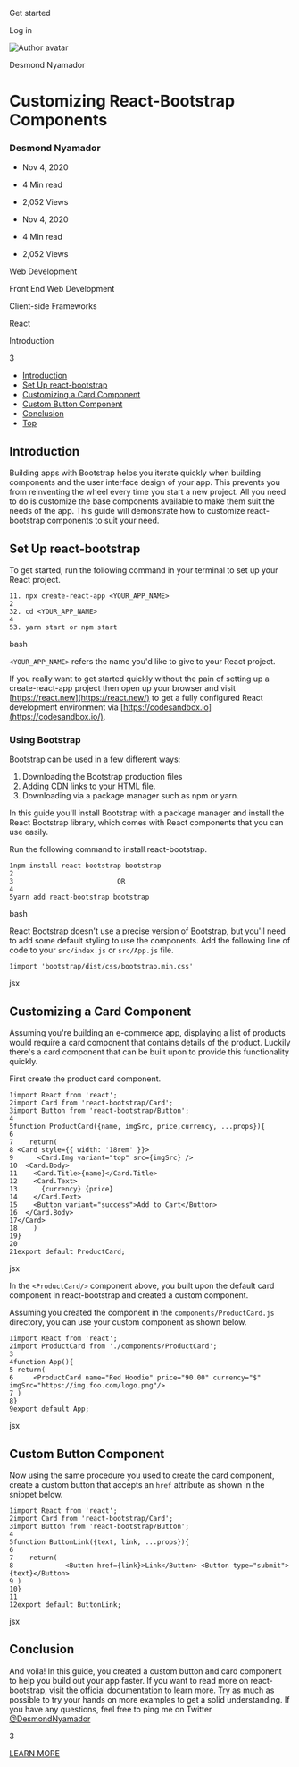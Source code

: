 <span data-css-15b13by="" aria-hidden="false">Get started</span>

<span data-css-15b13by="" aria-hidden="false">Log in</span>

<img src="../../pluralsight.imgix.net/author/lg/7fc26c97-d391-471d-819e-0695a0c8c46d.jpg" alt="Author avatar" class="jsx-3841407315" />

Desmond Nyamador

Customizing React-Bootstrap Components
======================================

### Desmond Nyamador

-   Nov 4, 2020
-   4 Min read
-   2,052 Views

-   Nov 4, 2020
-   <span class="jsx-3759398792" itemprop="timeRequired">4 Min</span> read
-   2,052 Views

<span class="jsx-3759398792"></span>

<span data-css-1997kh1="">Web Development</span>

<span class="jsx-3759398792"></span>

<span data-css-1997kh1="">Front End Web Development</span>

<span class="jsx-3759398792"></span>

<span data-css-1997kh1="">Client-side Frameworks</span>

<span class="jsx-3759398792"></span>

<span data-css-1997kh1="">React</span>

Introduction

3

-   <a href="#module-introduction" class="menu-link">Introduction</a>
-   <a href="#module-setupreactbootstrap" class="menu-link">Set Up react-bootstrap</a>
-   <a href="#module-customizingacardcomponent" class="menu-link">Customizing a Card Component</a>
-   <a href="#module-custombuttoncomponent" class="menu-link">Custom Button Component</a>
-   <a href="#module-conclusion" class="menu-link">Conclusion</a>
-   <a href="#top" class="menu-link">Top</a>

Introduction
------------

Building apps with Bootstrap helps you iterate quickly when building components and the user interface design of your app. This prevents you from reinventing the wheel every time you start a new project. All you need to do is customize the base components available to make them suit the needs of the app. This guide will demonstrate how to customize react-bootstrap components to suit your need.

Set Up react-bootstrap
----------------------

To get started, run the following command in your terminal to set up your React project.

    11. npx create-react-app <YOUR_APP_NAME>
    2
    32. cd <YOUR_APP_NAME>
    4
    53. yarn start or npm start

bash

<span class="jsx-3120878690">`<YOUR_APP_NAME>`</span> refers the name you'd like to give to your React project.

If you really want to get started quickly without the pain of setting up a create-react-app project then open up your browser and visit [https://react.new](https://react.new/) to get a fully configured React development environment via [https://codesandbox.io](https://codesandbox.io/).

### Using Bootstrap

Bootstrap can be used in a few different ways:

1.  Downloading the Bootstrap production files
2.  Adding CDN links to your HTML file.
3.  Downloading via a package manager such as npm or yarn.

In this guide you'll install Bootstrap with a package manager and install the React Bootstrap library, which comes with React components that you can use easily.

Run the following command to install react-bootstrap.

    1npm install react-bootstrap bootstrap
    2
    3                          OR
    4
    5yarn add react-bootstrap bootstrap

bash

React Bootstrap doesn't use a precise version of Bootstrap, but you'll need to add some default styling to use the components. Add the following line of code to your <span class="jsx-3120878690">`src/index.js`</span> or <span class="jsx-3120878690">`src/App.js`</span> file.

    1import 'bootstrap/dist/css/bootstrap.min.css'

jsx

Customizing a Card Component
----------------------------

Assuming you're building an e-commerce app, displaying a list of products would require a card component that contains details of the product. Luckily there's a card component that can be built upon to provide this functionality quickly.

First create the product card component.

    1import React from 'react';
    2import Card from 'react-bootstrap/Card';
    3import Button from 'react-bootstrap/Button';
    4
    5function ProductCard({name, imgSrc, price,currency, ...props}){
    6
    7    return(
    8 <Card style={{ width: '18rem' }}>
    9      <Card.Img variant="top" src={imgSrc} />
    10  <Card.Body>
    11    <Card.Title>{name}</Card.Title>
    12    <Card.Text>
    13      {currency} {price}
    14    </Card.Text>
    15    <Button variant="success">Add to Cart</Button>
    16  </Card.Body>
    17</Card>
    18    )
    19}
    20
    21export default ProductCard;

jsx

In the <span class="jsx-3120878690">`<ProductCard/>`</span> component above, you built upon the default card component in react-bootstrap and created a custom component.

Assuming you created the component in the <span class="jsx-3120878690">`components/ProductCard.js`</span> directory, you can use your custom component as shown below.

    1import React from 'react';
    2import ProductCard from './components/ProductCard';
    3
    4function App(){
    5 return(
    6     <ProductCard name="Red Hoodie" price="90.00" currency="$" imgSrc="https://img.foo.com/logo.png"/>
    7 )
    8}
    9export default App;

jsx

Custom Button Component
-----------------------

Now using the same procedure you used to create the card component, create a custom button that accepts an <span class="jsx-3120878690">`href`</span> attribute as shown in the snippet below.

    1import React from 'react';
    2import Card from 'react-bootstrap/Card';
    3import Button from 'react-bootstrap/Button';
    4
    5function ButtonLink({text, link, ...props}){
    6
    7    return(
    8             <Button href={link}>Link</Button> <Button type="submit">{text}</Button>
    9 )
    10}
    11
    12export default ButtonLink;

jsx

Conclusion
----------

And voila! In this guide, you created a custom button and card component to help you build out your app faster. If you want to read more on react-bootstrap, visit the [official documentation](https://react-bootstrap.github.io/) to learn more. Try as much as possible to try your hands on more examples to get a solid understanding. If you have any questions, feel free to ping me on Twitter [@DesmondNyamador](https://twitter.com/DesmondNyamador)

3

[<span data-css-15b13by="" aria-hidden="false">LEARN MORE</span>](https://www.pluralsight.com/product/paths)
